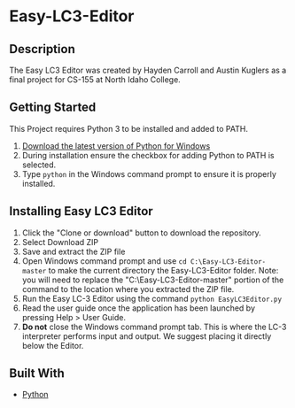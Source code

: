 # Easy-LC3-Editor
## Description
The Easy LC3 Editor was created by Hayden Carroll and Austin Kuglers as a final project for CS-155 at North Idaho College.

## Getting Started
This Project requires Python 3 to be installed and added to PATH.
1. [Download the latest version of Python for Windows](https://www.python.org/)
2. During installation ensure the checkbox for adding Python to PATH is selected.
3. Type `python` in the Windows command prompt to ensure it is properly installed.

## Installing Easy LC3 Editor
1. Click the "Clone or download" button to download the repository.
2. Select Download ZIP
3. Save and extract the ZIP file
4. Open Windows command prompt and use `cd C:\Easy-LC3-Editor-master` to make the current directory the Easy-LC3-Editor folder. Note: you will need to replace the "C:\Easy-LC3-Editor-master" portion of the command to the location where you extracted the ZIP file.
5. Run the Easy LC-3 Editor using the command `python EasyLC3Editor.py`
6. Read the user guide once the application has been launched by pressing Help > User Guide.
7. **Do not** close the Windows command prompt tab. This is where the LC-3 interpreter performs input and output. We suggest placing it directly below the Editor.

## Built With
* [Python](https://www.python.org/)
